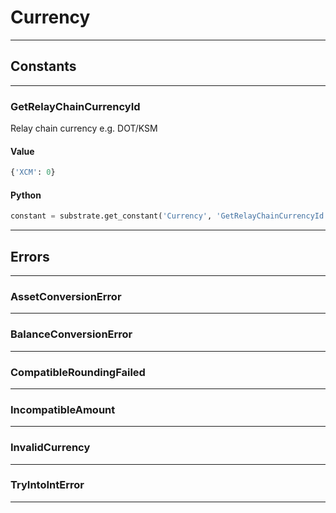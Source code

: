 
# Currency

---------
## Constants

---------
### GetRelayChainCurrencyId
 Relay chain currency e.g. DOT/KSM
#### Value
```python
{'XCM': 0}
```
#### Python
```python
constant = substrate.get_constant('Currency', 'GetRelayChainCurrencyId')
```
---------
## Errors

---------
### AssetConversionError

---------
### BalanceConversionError

---------
### CompatibleRoundingFailed

---------
### IncompatibleAmount

---------
### InvalidCurrency

---------
### TryIntoIntError

---------